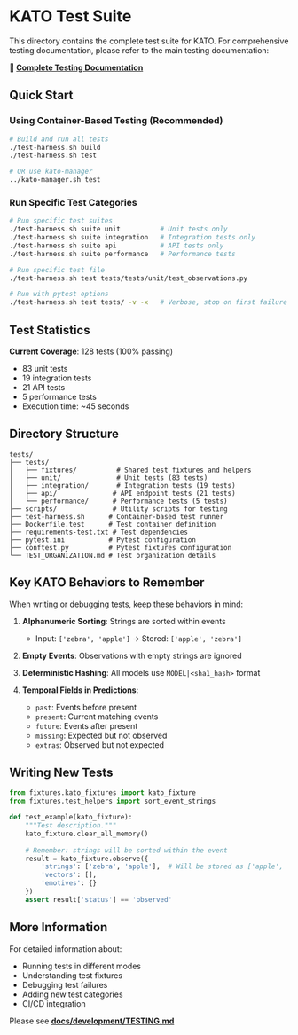 # KATO Test Suite

This directory contains the complete test suite for KATO. For comprehensive testing documentation, please refer to the main testing documentation:

**📖 [Complete Testing Documentation](../docs/development/TESTING.md)**

## Quick Start

### Using Container-Based Testing (Recommended)

```bash
# Build and run all tests
./test-harness.sh build
./test-harness.sh test

# OR use kato-manager
../kato-manager.sh test
```

### Run Specific Test Categories

```bash
# Run specific test suites
./test-harness.sh suite unit          # Unit tests only
./test-harness.sh suite integration   # Integration tests only
./test-harness.sh suite api           # API tests only
./test-harness.sh suite performance   # Performance tests

# Run specific test file
./test-harness.sh test tests/tests/unit/test_observations.py

# Run with pytest options
./test-harness.sh test tests/ -v -x   # Verbose, stop on first failure
```

## Test Statistics

**Current Coverage**: 128 tests (100% passing)
- 83 unit tests
- 19 integration tests  
- 21 API tests
- 5 performance tests
- Execution time: ~45 seconds

## Directory Structure

```
tests/
├── tests/
│   ├── fixtures/          # Shared test fixtures and helpers
│   ├── unit/              # Unit tests (83 tests)
│   ├── integration/       # Integration tests (19 tests)
│   ├── api/              # API endpoint tests (21 tests)
│   └── performance/      # Performance tests (5 tests)
├── scripts/              # Utility scripts for testing
├── test-harness.sh      # Container-based test runner
├── Dockerfile.test      # Test container definition
├── requirements-test.txt # Test dependencies
├── pytest.ini           # Pytest configuration
├── conftest.py          # Pytest fixtures configuration
└── TEST_ORGANIZATION.md # Test organization details
```

## Key KATO Behaviors to Remember

When writing or debugging tests, keep these behaviors in mind:

1. **Alphanumeric Sorting**: Strings are sorted within events
   - Input: `['zebra', 'apple']` → Stored: `['apple', 'zebra']`

2. **Empty Events**: Observations with empty strings are ignored

3. **Deterministic Hashing**: All models use `MODEL|<sha1_hash>` format

4. **Temporal Fields in Predictions**:
   - `past`: Events before present
   - `present`: Current matching events
   - `future`: Events after present
   - `missing`: Expected but not observed
   - `extras`: Observed but not expected

## Writing New Tests

```python
from fixtures.kato_fixtures import kato_fixture
from fixtures.test_helpers import sort_event_strings

def test_example(kato_fixture):
    """Test description."""
    kato_fixture.clear_all_memory()
    
    # Remember: strings will be sorted within the event
    result = kato_fixture.observe({
        'strings': ['zebra', 'apple'],  # Will be stored as ['apple', 'zebra']
        'vectors': [],
        'emotives': {}
    })
    assert result['status'] == 'observed'
```

## More Information

For detailed information about:
- Running tests in different modes
- Understanding test fixtures
- Debugging test failures
- Adding new test categories
- CI/CD integration

Please see **[docs/development/TESTING.md](../docs/development/TESTING.md)**